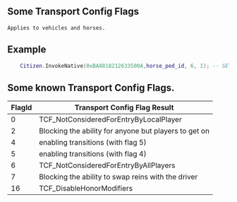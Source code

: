 ## Some Transport Config Flags

	Applies to vehicles and horses.

## Example

```lua
	Citizen.InvokeNative(0xBA8818212633500A,horse_ped_id, 6, 1); -- SET_TRANSPORT_CONFIG_FLAG players cant use this horse
```

<h2>Some known Transport Config Flags.</h2>

FlagId | Transport Config Flag Result
----------- | -------------------------- 
0 | TCF_NotConsideredForEntryByLocalPlayer
2 | Blocking the ability for anyone but players to get on
4 | enabling transitions (with flag 5)
5 | enabling transitions (with flag 4)
6 | TCF_NotConsideredForEntryByAllPlayers
7 | Blocking the ability to swap reins with the driver
16 | TCF_DisableHonorModifiers
